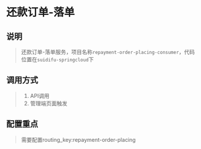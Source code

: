 # 还款订单-落单 #

## 说明
> 还款订单-落单服务，项目名称`repayment-order-placing-consumer`，代码位置在`suidifu-springcloud`下

## 调用方式
> 1. API调用
> 2. 管理端页面触发

## 配置重点
> 需要配置routing_key:repayment-order-placing

